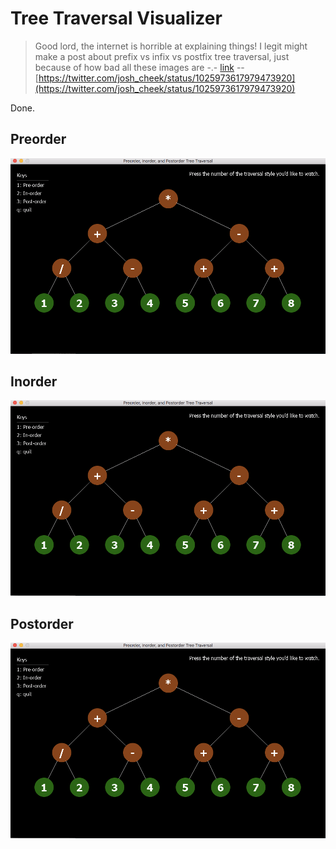 Tree Traversal Visualizer
=========================

> Good lord, the internet is horrible at explaining things! I legit might make a post about prefix vs infix vs postfix tree traversal, just because of how bad all these images are -.- [link](https://www.google.com/search?safe=off&biw=1440&bih=816&tbm=isch&sa=1&ei=iIVmW5jTAsjV5gKMkJPYBQ&q=preorder+traversal+tree&oq=preorder+traversal+tree&gs_l=img.3..0i8i30l5j0i24.3013.4124..4320...0.0...81.487.8......1....1..gws-wiz-img.......0i8i7i30.XRchNSkZJs4)
> -- [https://twitter.com/josh_cheek/status/1025973617979473920](https://twitter.com/josh_cheek/status/1025973617979473920)

Done.


Preorder
--------

![preorder tree traversal animation](images/preorder-tree-traversal.gif)

Inorder
-------

![preorder tree traversal animation](images/inorder-tree-traversal.gif)

Postorder
---------

![preorder tree traversal animation](images/postorder-tree-traversal.gif)
